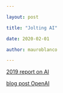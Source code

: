 ```yaml
---

layout: post

title: "Jolting AI"

date: 2020-02-01

author: mauroblanco

---
```


[2019 report on AI](https://hai.stanford.edu/ai-index/2019)

[blog post OpenAI](https://openai.com/blog/ai-and-compute)
